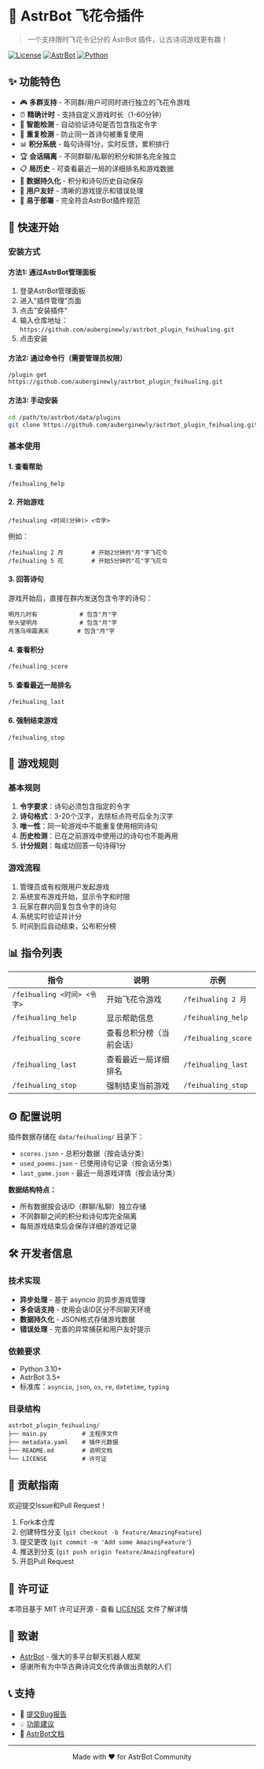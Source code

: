 # 🌸 AstrBot 飞花令插件

> 一个支持限时飞花令记分的 AstrBot 插件，让古诗词游戏更有趣！

[![License](https://img.shields.io/badge/license-MIT-blue.svg)](LICENSE)
[![AstrBot](https://img.shields.io/badge/AstrBot-v3.5+-green.svg)](https://github.com/Soulter/AstrBot)
[![Python](https://img.shields.io/badge/python-3.10+-blue.svg)](https://www.python.org/)

## ✨ 功能特色

- 🎮 **多群支持** - 不同群/用户可同时进行独立的飞花令游戏
- ⏰ **精确计时** - 支持自定义游戏时长（1-60分钟）
- 🎯 **智能检测** - 自动验证诗句是否包含指定令字
- 🚫 **重复检测** - 防止同一首诗句被重复使用
- 📊 **积分系统** - 每句诗得1分，实时反馈，累积排行
- 🏆 **会话隔离** - 不同群聊/私聊的积分和排名完全独立
- 📋 **局历史** - 可查看最近一局的详细排名和游戏数据
- 💾 **数据持久化** - 积分和诗句历史自动保存
- 🎨 **用户友好** - 清晰的游戏提示和错误处理
- 🔧 **易于部署** - 完全符合AstrBot插件规范

## 🚀 快速开始

### 安装方式

#### 方法1: 通过AstrBot管理面板
1. 登录AstrBot管理面板
2. 进入"插件管理"页面
3. 点击"安装插件"
4. 输入仓库地址：`https://github.com/auberginewly/astrbot_plugin_feihualing.git`
5. 点击安装

#### 方法2: 通过命令行（需要管理员权限）
```
/plugin get https://github.com/auberginewly/astrbot_plugin_feihualing.git
```

#### 方法3: 手动安装
```bash
cd /path/to/astrbot/data/plugins
git clone https://github.com/auberginewly/astrbot_plugin_feihualing.git
```

### 基本使用

#### 1. 查看帮助
```
/feihualing_help
```

#### 2. 开始游戏
```
/feihualing <时间(分钟)> <令字>
```
例如：
```
/feihualing 2 月        # 开始2分钟的"月"字飞花令
/feihualing 5 花        # 开始5分钟的"花"字飞花令
```

#### 3. 回答诗句
游戏开始后，直接在群内发送包含令字的诗句：
```
明月几时有            # 包含"月"字
举头望明月            # 包含"月"字
月落乌啼霜满天        # 包含"月"字
```

#### 4. 查看积分
```
/feihualing_score
```

#### 5. 查看最近一局排名
```
/feihualing_last
```

#### 6. 强制结束游戏
```
/feihualing_stop
```

## 🎯 游戏规则

### 基本规则
1. **令字要求**：诗句必须包含指定的令字
2. **诗句格式**：3-20个汉字，去除标点符号后全为汉字
3. **唯一性**：同一轮游戏中不能重复使用相同诗句
4. **历史检测**：已在之前游戏中使用过的诗句也不能再用
5. **计分规则**：每成功回答一句诗得1分

### 游戏流程
1. 管理员或有权限用户发起游戏
2. 系统宣布游戏开始，显示令字和时限
3. 玩家在群内回复包含令字的诗句
4. 系统实时验证并计分
5. 时间到后自动结束，公布积分榜

## 📊 指令列表

| 指令 | 说明 | 示例 |
|------|------|------|
| `/feihualing <时间> <令字>` | 开始飞花令游戏 | `/feihualing 2 月` |
| `/feihualing_help` | 显示帮助信息 | `/feihualing_help` |
| `/feihualing_score` | 查看总积分榜（当前会话） | `/feihualing_score` |
| `/feihualing_last` | 查看最近一局详细排名 | `/feihualing_last` |
| `/feihualing_stop` | 强制结束当前游戏 | `/feihualing_stop` |

## ⚙️ 配置说明

插件数据存储在 `data/feihualing/` 目录下：
- `scores.json` - 总积分数据（按会话分类）
- `used_poems.json` - 已使用诗句记录（按会话分类）
- `last_game.json` - 最近一局游戏详情（按会话分类）

**数据结构特点：**
- 所有数据按会话ID（群聊/私聊）独立存储
- 不同群聊之间的积分和诗句库完全隔离
- 每局游戏结束后会保存详细的游戏记录

## 🛠️ 开发者信息

### 技术实现
- **异步处理** - 基于 asyncio 的异步游戏管理
- **多会话支持** - 使用会话ID区分不同聊天环境
- **数据持久化** - JSON格式存储游戏数据
- **错误处理** - 完善的异常捕获和用户友好提示

### 依赖要求
- Python 3.10+
- AstrBot 3.5+
- 标准库：`asyncio`, `json`, `os`, `re`, `datetime`, `typing`

### 目录结构
```
astrbot_plugin_feihualing/
├── main.py          # 主程序文件
├── metadata.yaml    # 插件元数据
├── README.md        # 说明文档
└── LICENSE          # 许可证
```

## 🤝 贡献指南

欢迎提交Issue和Pull Request！

1. Fork本仓库
2. 创建特性分支 (`git checkout -b feature/AmazingFeature`)
3. 提交更改 (`git commit -m 'Add some AmazingFeature'`)
4. 推送到分支 (`git push origin feature/AmazingFeature`)
5. 开启Pull Request

## 📄 许可证

本项目基于 MIT 许可证开源 - 查看 [LICENSE](LICENSE) 文件了解详情

## 🙏 致谢

- [AstrBot](https://github.com/Soulter/AstrBot) - 强大的多平台聊天机器人框架
- 感谢所有为中华古典诗词文化传承做出贡献的人们

## 📞 支持

- 🐛 [提交Bug报告](https://github.com/auberginewly/astrbot_plugin_feihualing/issues)
- 💡 [功能建议](https://github.com/auberginewly/astrbot_plugin_feihualing/issues)
- 📖 [AstrBot文档](https://astrbot.app)

---

<div align="center">
Made with ❤️ for AstrBot Community
</div>
